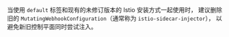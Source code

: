 ---
---
当使用 `default` 标签和现有的未修订版本的 Istio 安装方式一起使用时，
建议删除旧的 `MutatingWebhookConfiguration`（通常称为 `istio-sidecar-injector`），
以避免新旧控制平面同时尝试注入。